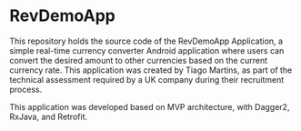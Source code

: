 # RevDemoApp

This repository holds the source code of the RevDemoApp Application, a simple real-time currency converter Android application where users can convert the desired amount to other currencies based on the current currency rate. This application was created by Tiago Martins, as part of the technical assessment required by a UK company during their recruitment process.

This application was developed based on MVP architecture, with Dagger2, RxJava, and Retrofit.
